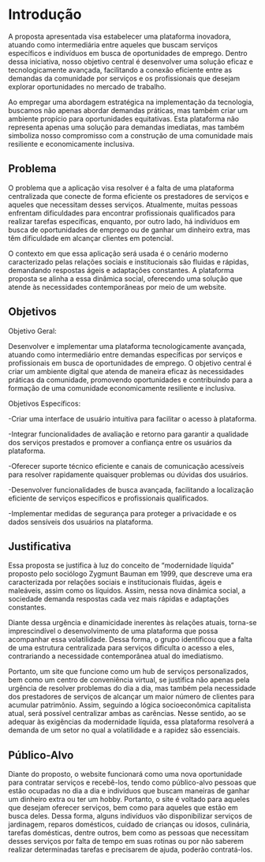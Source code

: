 # Introdução

A proposta apresentada visa estabelecer uma plataforma inovadora, atuando como intermediária entre aqueles que buscam serviços específicos e indivíduos em busca de
oportunidades de emprego. Dentro dessa iniciativa, nosso objetivo central é desenvolver uma solução eficaz e tecnologicamente avançada, facilitando a conexão eficiente entre as demandas da comunidade por serviços e os profissionais que desejam explorar oportunidades no mercado de trabalho.

Ao empregar uma abordagem estratégica na implementação da tecnologia, buscamos não apenas abordar demandas práticas, mas também criar um ambiente propício para oportunidades equitativas. Esta plataforma não representa apenas uma solução para demandas imediatas, mas também simboliza nosso compromisso com a construção de uma comunidade mais resiliente e economicamente inclusiva.

## Problema
O problema que a aplicação visa resolver é a falta de uma plataforma centralizada que conecte de forma eficiente os prestadores de serviços e aqueles que necessitam desses serviços. Atualmente, muitas pessoas enfrentam dificuldades para encontrar profissionais qualificados para realizar tarefas específicas, enquanto, por outro lado, há indivíduos em busca de oportunidades de emprego ou de ganhar um dinheiro extra, mas têm dificuldade em alcançar clientes em potencial.

O contexto em que essa aplicação será usada é o cenário moderno caracterizado pelas relações sociais e institucionais são fluidas e rápidas, demandando respostas ágeis e adaptações constantes. A plataforma proposta se alinha a essa dinâmica social, oferecendo uma solução  que atende às necessidades contemporâneas por meio de um website.


## Objetivos
Objetivo Geral:

Desenvolver e implementar uma plataforma tecnologicamente avançada, atuando como intermediário entre demandas específicas por serviços e profissionais em busca de
oportunidades de emprego. O objetivo central é criar um ambiente digital que atenda de maneira eficaz às necessidades práticas da comunidade, promovendo oportunidades e contribuindo para a formação de uma comunidade economicamente resiliente e inclusiva.


Objetivos Específicos:

-Criar uma interface de usuário intuitiva para facilitar o acesso à plataforma.

-Integrar funcionalidades de avaliação e retorno para garantir a qualidade dos serviços prestados e promover a confiança entre os usuários da plataforma.

-Oferecer suporte técnico eficiente e canais de comunicação acessíveis para resolver rapidamente quaisquer problemas ou dúvidas dos usuários.

-Desenvolver funcionalidades de busca avançada, facilitando a localização eficiente de serviços específicos e profissionais qualificados.

-Implementar medidas de segurança para proteger a privacidade e os dados sensíveis dos usuários na plataforma.


## Justificativa

Essa proposta se justifica à luz do conceito de “modernidade líquida” proposto pelo sociólogo Zygmunt Bauman em 1999, que descreve uma era caracterizada por relações sociais e institucionais fluidas, ágeis e maleáveis, assim como os líquidos. Assim, nessa nova dinâmica social, a sociedade demanda respostas cada vez mais rápidas e adaptações constantes. 

Diante dessa urgência e dinamicidade inerentes às relações atuais, torna-se imprescindível o desenvolvimento de uma plataforma que possa acompanhar essa volatilidade. Dessa forma, o grupo identificou que a falta de uma estrutura centralizada para serviços dificulta o acesso a eles, contrariando a necessidade contemporânea atual do imediatismo. 

Portanto, um site que funcione como um hub de serviços personalizados, bem como um centro de conveniência virtual, se justifica não apenas pela urgência de resolver problemas do dia a dia, mas também pela necessidade dos prestadores de serviços de alcançar um maior número de clientes para acumular patrimônio. Assim, seguindo a lógica socioeconômica capitalista atual, será possível centralizar ambas as carências. Nesse sentido, ao se adequar às exigências da modernidade líquida, essa plataforma resolverá a demanda de um setor no qual a volatilidade e a rapidez são essenciais. 

## Público-Alvo

Diante do proposto, o website funcionará como uma nova oportunidade para contratar serviços e recebê-los, tendo como público-alvo pessoas que estão ocupadas no dia a dia e indivíduos que buscam maneiras de ganhar um dinheiro extra ou ter um hobby. Portanto, o site é voltado para aqueles que desejam oferecer serviços, bem como para aqueles que estão em busca deles. Dessa forma, alguns indivíduos vão disponibilizar serviços de jardinagem, reparos domésticos, cuidado de crianças ou idosos, culinária, tarefas domésticas, dentre outros, bem como as pessoas que necessitam desses serviços por falta de tempo em suas rotinas ou por não saberem realizar determinadas tarefas e precisarem de ajuda, poderão contratá-los. 

